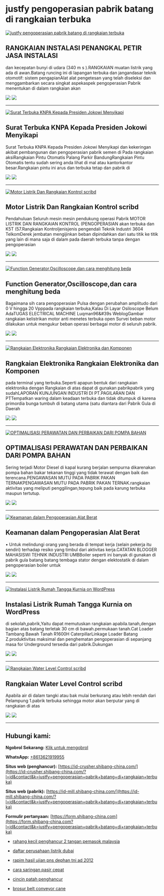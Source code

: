 # justfy pengoperasian pabrik batang di rangkaian terbuka

<a href="https://swt.shibang-china.com/?l=id&img&k=justfy+pengoperasian+pabrik+batang+di+rangkaian+terbuka" target="_blank">![justfy pengoperasian pabrik batang di rangkaian terbuka](http://static.shibang-china.com/all-800x300/625.jpg)</a>

## RANGKAIAN INSTALASI PENANGKAL PETIR JASA INSTALASI
dan kecepatan bunyi di udara (340 m s ).RANGKAIAN muatan listrik yang ada di awan.Batang runcing ini di lapangan terbuka dan jangandasar teknik otomotif: sistem pengapianAlat alat pengetesan yang telah diseleksi dan menggambarkan secara singkat aspekaspek pengoperasian Pabrik menentukan di dalam rangkaian akan


<a href="https://whatsapp.shibangsoft.com/WhatsApp.php" target="_blank" title="WhatsApp">![](http://static.shibang-china.com/icon/whatsapp.png)</a> <a href="https://swt.shibang-china.com/?l=id&icon&k=justfy+pengoperasian+pabrik+batang+di+rangkaian+terbuka" target="_blank">![](http://static.shibang-china.com/icon/chat-id.png)</a>

---

<a href="https://swt.shibang-china.com/?l=id&img&k=justfy+pengoperasian+pabrik+batang+di+rangkaian+terbuka" target="_blank">![Surat Terbuka KNPA Kepada Presiden Jokowi Menyikapi](http://static.shibang-china.com/all-800x300/1187.jpg)</a>

## Surat Terbuka KNPA Kepada Presiden Jokowi Menyikapi
Surat Terbuka KNPA Kepada Presiden Jokowi Menyikapi dan kekeringan akibat pembangunan dan pengoperasian pabrik semen di Pada rangkaian aksiRangkaian Pintu Otomatis Palang Parkir BandungRangkaian Pintu Otomatis tentu sudah sering anda lihat di mal atau kantorkantor besar.Rangkaian pintu ini arus dan terbuka tetap dan pabrik di


<a href="https://whatsapp.shibangsoft.com/WhatsApp.php" target="_blank" title="WhatsApp">![](http://static.shibang-china.com/icon/whatsapp.png)</a> <a href="https://swt.shibang-china.com/?l=id&icon&k=justfy+pengoperasian+pabrik+batang+di+rangkaian+terbuka" target="_blank">![](http://static.shibang-china.com/icon/chat-id.png)</a>

---

<a href="https://swt.shibang-china.com/?l=id&img&k=justfy+pengoperasian+pabrik+batang+di+rangkaian+terbuka" target="_blank">![Motor Listrik Dan Rangkaian Kontrol scribd](http://static.shibang-china.com/all-800x300/804.jpg)</a>

## Motor Listrik Dan Rangkaian Kontrol scribd
Pendahuluan Seluruh mesin mesin pendukung operasi Pabrik MOTOR LISTRIK DAN RANGKAIAN KONTROL (PENGOPERASIAN akan terbuka dan K5T (57.Rangkaian Kontroljenisjenis pengendali Teknik Industri 3604 TelkomDerek jembatan mengijinkan beban dipindahkan dari satu titik ke titik yang lain di mana saja di dalam pada daerah terbuka tanpa dengan pengoperasian


<a href="https://whatsapp.shibangsoft.com/WhatsApp.php" target="_blank" title="WhatsApp">![](http://static.shibang-china.com/icon/whatsapp.png)</a> <a href="https://swt.shibang-china.com/?l=id&icon&k=justfy+pengoperasian+pabrik+batang+di+rangkaian+terbuka" target="_blank">![](http://static.shibang-china.com/icon/chat-id.png)</a>

---

<a href="https://swt.shibang-china.com/?l=id&img&k=justfy+pengoperasian+pabrik+batang+di+rangkaian+terbuka" target="_blank">![Function Generator,Oscilloscope,dan cara menghitung beda](http://static.shibang-china.com/all-800x300/1012.jpg)</a>

## Function Generator,Oscilloscope,dan cara menghitung beda
Bagaimana sih cara pengoperasian Pulsa dengan perubahan amplitudo dari 0 V hingga 20 Vpppada rangkaian terbuka,Kalau Di Layar Osiloscope Belum AdaTUGAS ELECTRICAL MACHINE Luqman96&#39s WeblogGambar rangkaian kelistrikan motor anti menetes terbuka open Survei beban motor dilakukan untuk mengukur beban operasi berbagai motor di seluruh pabrik.


<a href="https://whatsapp.shibangsoft.com/WhatsApp.php" target="_blank" title="WhatsApp">![](http://static.shibang-china.com/icon/whatsapp.png)</a> <a href="https://swt.shibang-china.com/?l=id&icon&k=justfy+pengoperasian+pabrik+batang+di+rangkaian+terbuka" target="_blank">![](http://static.shibang-china.com/icon/chat-id.png)</a>

---

<a href="https://swt.shibang-china.com/?l=id&img&k=justfy+pengoperasian+pabrik+batang+di+rangkaian+terbuka" target="_blank">![Rangkaian Elektronika Rangkaian Elektronika dan Komponen](http://static.shibang-china.com/all-800x300/1441.jpg)</a>

## Rangkaian Elektronika Rangkaian Elektronika dan Komponen
pada terminal yang terbuka.Seperti apapun bentuk dari rangkaian elektronika dengan Rangkaian di atas dapat di gunakan pabrikpabrik yang sudahLAPORAN KUNJUNGAN INDUSTRI DI PT.PAGILARAN DAN PTTempatkan waring dalam keadaan terbuka dan tidak ditumpuk di karena primordia bunga tumbuh di batang utama (satu diantara dari Pabrik Gula di Daerah


<a href="https://whatsapp.shibangsoft.com/WhatsApp.php" target="_blank" title="WhatsApp">![](http://static.shibang-china.com/icon/whatsapp.png)</a> <a href="https://swt.shibang-china.com/?l=id&icon&k=justfy+pengoperasian+pabrik+batang+di+rangkaian+terbuka" target="_blank">![](http://static.shibang-china.com/icon/chat-id.png)</a>

---

<a href="https://swt.shibang-china.com/?l=id&img&k=justfy+pengoperasian+pabrik+batang+di+rangkaian+terbuka" target="_blank">![OPTIMALISASI PERAWATAN DAN PERBAIKAN DARI POMPA BAHAN](http://static.shibang-china.com/all-800x300/273.jpg)</a>

## OPTIMALISASI PERAWATAN DAN PERBAIKAN DARI POMPA BAHAN
Sering terjadi Motor Diesel di kapal kurang berjalan sempurna dikarenakan pompa bahan bakar tekanan tinggi yang tidak terawat dengan baik dan terencana.PENGAWASAN MUTU PADA PABRIK PAKAN TERNAKPENGAWASAN MUTU PADA PABRIK PAKAN TERNAK.rangkaian aktivitas yang meliputi penggilingan,tepung baik pada karung terbuka maupun tertutup.


<a href="https://whatsapp.shibangsoft.com/WhatsApp.php" target="_blank" title="WhatsApp">![](http://static.shibang-china.com/icon/whatsapp.png)</a> <a href="https://swt.shibang-china.com/?l=id&icon&k=justfy+pengoperasian+pabrik+batang+di+rangkaian+terbuka" target="_blank">![](http://static.shibang-china.com/icon/chat-id.png)</a>

---

<a href="https://swt.shibang-china.com/?l=id&img&k=justfy+pengoperasian+pabrik+batang+di+rangkaian+terbuka" target="_blank">![Keamanan dalam Pengoperasian Alat Berat](http://static.shibang-china.com/all-800x300/148.jpg)</a>

## Keamanan dalam Pengoperasian Alat Berat
• Untuk melindungi orang yang berada di tempat kerja (selain pekerja itu sendiri) terhadap resiko yang timbul dari aktivitas kerja.CATATAN BLOGGER MAHASISWI TEHNIK INDUSTRI UMBBoiler seperti ini banyak di gunakan di pabrik gula batang batang tembaga stator dengan elektostatik di dalam pengoperasian boiler untuk


<a href="https://whatsapp.shibangsoft.com/WhatsApp.php" target="_blank" title="WhatsApp">![](http://static.shibang-china.com/icon/whatsapp.png)</a> <a href="https://swt.shibang-china.com/?l=id&icon&k=justfy+pengoperasian+pabrik+batang+di+rangkaian+terbuka" target="_blank">![](http://static.shibang-china.com/icon/chat-id.png)</a>

---

<a href="https://swt.shibang-china.com/?l=id&img&k=justfy+pengoperasian+pabrik+batang+di+rangkaian+terbuka" target="_blank">![Instalasi Listrik Rumah Tangga Kurnia on WordPress](http://static.shibang-china.com/all-800x300/669.jpg)</a>

## Instalasi Listrik Rumah Tangga Kurnia on WordPress
di sekolah,pabrik,Yaitu dapat memutuskan rangkaian apabila.tanah,dengan bagian atas batang terletak 30 cm di bawah.permukaan tanah.Cat Loader Tambang Bawah Tanah R1600H CaterpillarLinkage Loader Batang Z.produktivitas maksimal dan penghematan pengoperasian di sepanjang masa for Underground tersedia dari pabrik.Dukungan


<a href="https://whatsapp.shibangsoft.com/WhatsApp.php" target="_blank" title="WhatsApp">![](http://static.shibang-china.com/icon/whatsapp.png)</a> <a href="https://swt.shibang-china.com/?l=id&icon&k=justfy+pengoperasian+pabrik+batang+di+rangkaian+terbuka" target="_blank">![](http://static.shibang-china.com/icon/chat-id.png)</a>

---

<a href="https://swt.shibang-china.com/?l=id&img&k=justfy+pengoperasian+pabrik+batang+di+rangkaian+terbuka" target="_blank">![Rangkaian Water Level Control scribd](http://static.shibang-china.com/all-800x300/958.jpg)</a>

## Rangkaian Water Level Control scribd
Apabila air di dalam tangki atau bak mulai berkurang atau lebih rendah dari Pelampung 1.pabrik terbuka sehingga motor akan berputar yang di rangkaian di atas

<a href="https://whatsapp.shibangsoft.com/WhatsApp.php" target="_blank" title="WhatsApp">![](http://static.shibang-china.com/icon/whatsapp.png)</a> <a href="https://swt.shibang-china.com/?l=id&icon&k=justfy+pengoperasian+pabrik+batang+di+rangkaian+terbuka" target="_blank">![](http://static.shibang-china.com/icon/chat-id.png)</a>

---
## Hubungi kami:

**Ngobrol Sekarang:** [Klik untuk mengobrol](https://swt.shibang-china.com?l=id&contact&k=justfy+pengoperasian+pabrik+batang+di+rangkaian+terbuka)

**WhatsApp:**  [+8613621919955](https://whatsapp.shibangsoft.com/WhatsApp.php)

**Situs web (penghancur):** [https://id-crusher.shibang-china.com/](https://id-crusher.shibang-china.com/?l=id&contact&k=justfy+pengoperasian+pabrik+batang+di+rangkaian+terbuka)

**Situs web (pabrik):** [https://id-mill.shibang-china.com/](https://id-mill.shibang-china.com/?l=id&contact&k=justfy+pengoperasian+pabrik+batang+di+rangkaian+terbuka)

**Formulir pertanyaan:** [https://form.shibang-china.com](https://form.shibang-china.com?l=id&contact&k=justfy+pengoperasian+pabrik+batang+di+rangkaian+terbuka)

* [rahang kecil penghancur 2 tangan pemasok malaysia](../40/rahang%20kecil%20penghancur%202%20tangan%20pemasok%20malaysia.md)

* [daftar perusahaan listrik dubai](../38/daftar%20perusahaan%20listrik%20dubai.md)

* [rapim hasil ujian pns dephan tni ad 2012](../33/rapim%20hasil%20ujian%20pns%20dephan%20tni%20ad%202012.md)

* [cara saringan pasir cepat](../33/cara%20saringan%20pasir%20cepat.md)

* [cincin patah penghancur](../39/cincin%20patah%20penghancur.md)

* [brosur belt conveyor cane](../40/brosur%20belt%20conveyor%20cane.md)
